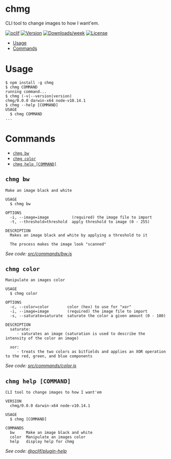 chmg
====

CLI tool to change images to how I want&#39;em.

[![oclif](https://img.shields.io/badge/cli-oclif-brightgreen.svg)](https://oclif.io)
[![Version](https://img.shields.io/npm/v/chmg.svg)](https://npmjs.org/package/chmg)
[![Downloads/week](https://img.shields.io/npm/dw/chmg.svg)](https://npmjs.org/package/chmg)
[![License](https://img.shields.io/npm/l/chmg.svg)](https://github.com/nkernis/chmg/blob/master/package.json)

<!-- toc -->
* [Usage](#usage)
* [Commands](#commands)
<!-- tocstop -->
# Usage
<!-- usage -->
```sh-session
$ npm install -g chmg
$ chmg COMMAND
running command...
$ chmg (-v|--version|version)
chmg/0.0.0 darwin-x64 node-v10.14.1
$ chmg --help [COMMAND]
USAGE
  $ chmg COMMAND
...
```
<!-- usagestop -->
# Commands
<!-- commands -->
* [`chmg bw`](#chmg-bw)
* [`chmg color`](#chmg-color)
* [`chmg help [COMMAND]`](#chmg-help-command)

## `chmg bw`

```
Make an image black and white

USAGE
  $ chmg bw

OPTIONS
  -i, --image=image          (required) the image file to import
  -t, --threshold=threshold  apply threshold to image (0 - 255)

DESCRIPTION
  Makes an image black and white by applying a threshold to it

  The process makes the image look "scanned"
```

_See code: [src/commands/bw.js](https://github.com/nkernis/chmg/blob/v0.0.0/src/commands/bw.js)_

## `chmg color`

```
Manipulate an images color

USAGE
  $ chmg color

OPTIONS
  -c, --color=color        color (hex) to use for "xor"
  -i, --image=image        (required) the image file to import
  -s, --saturate=saturate  saturate the color a given amount (0 - 100)

DESCRIPTION
  saturate:
     - saturates an image (saturation is used to describe the intensity of the color an image)

  xor:
     - treats the two colors as bitfields and applies an XOR operation to the red, green, and blue components
```

_See code: [src/commands/color.js](https://github.com/nkernis/chmg/blob/v0.0.0/src/commands/color.js)_

## `chmg help [COMMAND]`

```
CLI tool to change images to how I want'em

VERSION
  chmg/0.0.0 darwin-x64 node-v10.14.1

USAGE
  $ chmg [COMMAND]

COMMANDS
  bw     Make an image black and white
  color  Manipulate an images color
  help   display help for chmg
```

_See code: [@oclif/plugin-help](https://github.com/oclif/plugin-help/blob/v2.1.6/src/commands/help.ts)_
<!-- commandsstop -->
